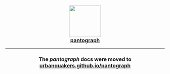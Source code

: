 <h3 align="center">
  <a href="https://urbanquakers.github.io/pantograph/">
    <img src="https://raw.githubusercontent.com/urbanquakers/pantograph/master/pantograph/assets/pantograph.png" width="100" />
    <br />
    pantograph
  </a>
</h3>

------

<h3 align="center">The <i>pantograph</i> docs were moved to <a href='https://urbanquakers.github.io/pantograph/'>urbanquakers.github.io/pantograph</a></h3>
